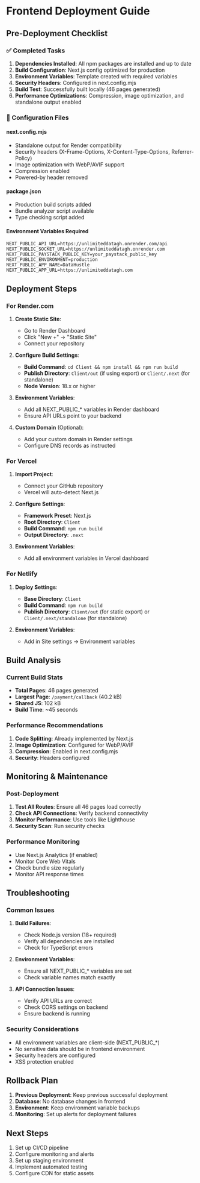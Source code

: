 # Frontend Deployment Guide

## Pre-Deployment Checklist

### ✅ Completed Tasks

1. **Dependencies Installed**: All npm packages are installed and up to date
2. **Build Configuration**: Next.js config optimized for production
3. **Environment Variables**: Template created with required variables
4. **Security Headers**: Configured in next.config.mjs
5. **Build Test**: Successfully built locally (46 pages generated)
6. **Performance Optimizations**: Compression, image optimization, and standalone output enabled

### 🔧 Configuration Files

#### next.config.mjs
- Standalone output for Render compatibility
- Security headers (X-Frame-Options, X-Content-Type-Options, Referrer-Policy)
- Image optimization with WebP/AVIF support
- Compression enabled
- Powered-by header removed

#### package.json
- Production build scripts added
- Bundle analyzer script available
- Type checking script added

#### Environment Variables Required
```env
NEXT_PUBLIC_API_URL=https://unlimiteddatagh.onrender.com/api
NEXT_PUBLIC_SOCKET_URL=https://unlimiteddatagh.onrender.com
NEXT_PUBLIC_PAYSTACK_PUBLIC_KEY=your_paystack_public_key
NEXT_PUBLIC_ENVIRONMENT=production
NEXT_PUBLIC_APP_NAME=DataHustle
NEXT_PUBLIC_APP_URL=https://unlimiteddatagh.com
```

## Deployment Steps

### For Render.com

1. **Create Static Site**:
   - Go to Render Dashboard
   - Click "New +" → "Static Site"
   - Connect your repository

2. **Configure Build Settings**:
   - **Build Command**: `cd Client && npm install && npm run build`
   - **Publish Directory**: `Client/out` (if using export) or `Client/.next` (for standalone)
   - **Node Version**: 18.x or higher

3. **Environment Variables**:
   - Add all NEXT_PUBLIC_* variables in Render dashboard
   - Ensure API URLs point to your backend

4. **Custom Domain** (Optional):
   - Add your custom domain in Render settings
   - Configure DNS records as instructed

### For Vercel

1. **Import Project**:
   - Connect your GitHub repository
   - Vercel will auto-detect Next.js

2. **Configure Settings**:
   - **Framework Preset**: Next.js
   - **Root Directory**: `Client`
   - **Build Command**: `npm run build`
   - **Output Directory**: `.next`

3. **Environment Variables**:
   - Add all environment variables in Vercel dashboard

### For Netlify

1. **Deploy Settings**:
   - **Base Directory**: `Client`
   - **Build Command**: `npm run build`
   - **Publish Directory**: `Client/out` (for static export) or `Client/.next/standalone` (for standalone)

2. **Environment Variables**:
   - Add in Site settings → Environment variables

## Build Analysis

### Current Build Stats
- **Total Pages**: 46 pages generated
- **Largest Page**: `/payment/callback` (40.2 kB)
- **Shared JS**: 102 kB
- **Build Time**: ~45 seconds

### Performance Recommendations

1. **Code Splitting**: Already implemented by Next.js
2. **Image Optimization**: Configured for WebP/AVIF
3. **Compression**: Enabled in next.config.mjs
4. **Security**: Headers configured

## Monitoring & Maintenance

### Post-Deployment

1. **Test All Routes**: Ensure all 46 pages load correctly
2. **Check API Connections**: Verify backend connectivity
3. **Monitor Performance**: Use tools like Lighthouse
4. **Security Scan**: Run security checks

### Performance Monitoring

- Use Next.js Analytics (if enabled)
- Monitor Core Web Vitals
- Check bundle size regularly
- Monitor API response times

## Troubleshooting

### Common Issues

1. **Build Failures**:
   - Check Node.js version (18+ required)
   - Verify all dependencies are installed
   - Check for TypeScript errors

2. **Environment Variables**:
   - Ensure all NEXT_PUBLIC_* variables are set
   - Check variable names match exactly

3. **API Connection Issues**:
   - Verify API URLs are correct
   - Check CORS settings on backend
   - Ensure backend is running

### Security Considerations

- All environment variables are client-side (NEXT_PUBLIC_*)
- No sensitive data should be in frontend environment
- Security headers are configured
- XSS protection enabled

## Rollback Plan

1. **Previous Deployment**: Keep previous successful deployment
2. **Database**: No database changes in frontend
3. **Environment**: Keep environment variable backups
4. **Monitoring**: Set up alerts for deployment failures

## Next Steps

1. Set up CI/CD pipeline
2. Configure monitoring and alerts
3. Set up staging environment
4. Implement automated testing
5. Configure CDN for static assets
